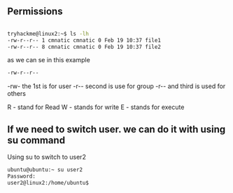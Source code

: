 ## Permissions

```bash

tryhackme@linux2:~$ ls -lh 
-rw-r--r-- 1 cmnatic cmnatic 0 Feb 19 10:37 file1 
-rw-r--r-- 8 cmnatic cmnatic 0 Feb 19 10:37 file2
```

as we can se in this example  
```bash
-rw-r--r--
```

-rw-   the 1st is for user 
-r--  second is use for group 
-r-- and third is used for others

R - stand for Read 
W - stands for write
E - stands for execute

## If we need to switch user. we can do it with using su command

Using su to switch to user2

```bash
ubuntu@ubuntu:~ su user2 
Password: 
user2@linux2:/home/ubuntu$
```

